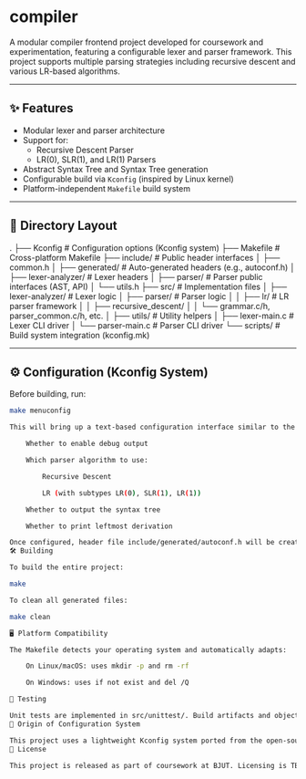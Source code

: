 # compiler

A modular compiler frontend project developed for coursework and experimentation,
featuring a configurable lexer and parser framework. This project supports multiple
parsing strategies including recursive descent and various LR-based algorithms.

---

## ✨ Features

- Modular lexer and parser architecture
- Support for:
  - Recursive Descent Parser
  - LR(0), SLR(1), and LR(1) Parsers
- Abstract Syntax Tree and Syntax Tree generation
- Configurable build via `Kconfig` (inspired by Linux kernel)
- Platform-independent `Makefile` build system

---

## 📁 Directory Layout

.
├── Kconfig # Configuration options (Kconfig system)
├── Makefile # Cross-platform Makefile
├── include/ # Public header interfaces
│ ├── common.h
│ ├── generated/ # Auto-generated headers (e.g., autoconf.h)
│ ├── lexer-analyzer/ # Lexer headers
│ ├── parser/ # Parser public interfaces (AST, API)
│ └── utils.h
├── src/ # Implementation files
│ ├── lexer-analyzer/ # Lexer logic
│ ├── parser/ # Parser logic
│ │ ├── lr/ # LR parser framework
│ │ ├── recursive_descent/
│ │ └── grammar.c/h, parser_common.c/h, etc.
│ ├── utils/ # Utility helpers
│ ├── lexer-main.c # Lexer CLI driver
│ └── parser-main.c # Parser CLI driver
└── scripts/ # Build system integration (kconfig.mk)

---

## ⚙️ Configuration (Kconfig System)

Before building, run:

```bash
make menuconfig

This will bring up a text-based configuration interface similar to the Linux kernel. You can select:

    Whether to enable debug output

    Which parser algorithm to use:

        Recursive Descent

        LR (with subtypes LR(0), SLR(1), LR(1))

    Whether to output the syntax tree

    Whether to print leftmost derivation

Once configured, header file include/generated/autoconf.h will be created.
🛠️ Building

To build the entire project:

make

To clean all generated files:

make clean

🖥️ Platform Compatibility

The Makefile detects your operating system and automatically adapts:

    On Linux/macOS: uses mkdir -p and rm -rf

    On Windows: uses if not exist and del /Q

🧪 Testing

Unit tests are implemented in src/unittest/. Build artifacts and object files are placed under build/.
📜 Origin of Configuration System

This project uses a lightweight Kconfig system ported from the open-source project 一生一芯 (Yisheng Yixin), which itself derives from the GNU/Linux kernel configuration infrastructure. It is a robust and scalable solution suitable for embedded toolchains, compiler frameworks, and large-scale configurable C projects.
📄 License

This project is released as part of coursework at BJUT. Licensing is TBD. Contact the author for reuse or redistribution.
